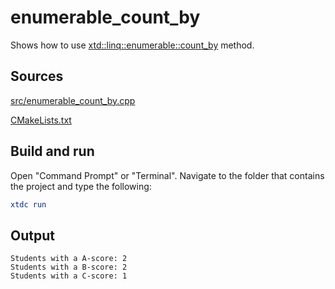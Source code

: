 # enumerable_count_by

Shows how to use [xtd::linq::enumerable::count_by](https://gammasoft71.github.io/xtd/reference_guides/latest/classxtd_1_1linq_1_1enumerable.html#a6cda69ae32d618aa9d31e18133861f45) method.

## Sources

[src/enumerable_count_by.cpp](src/enumerable_count_by.cpp)

[CMakeLists.txt](CMakeLists.txt)

## Build and run

Open "Command Prompt" or "Terminal". Navigate to the folder that contains the project and type the following:

```cmake
xtdc run
```

## Output

```
Students with a A-score: 2
Students with a B-score: 2
Students with a C-score: 1
```
